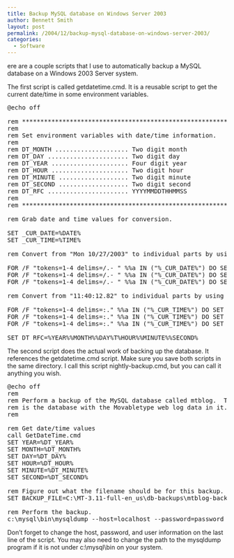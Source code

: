 ```yaml
---
title: Backup MySQL database on Windows Server 2003
author: Bennett Smith
layout: post
permalink: /2004/12/backup-mysql-database-on-windows-server-2003/
categories:
  - Software
---
```

ere are a couple scripts that I use to automatically backup a MySQL database on a Windows 2003 Server system.

The first script is called getdatetime.cmd. It is a reusable script to get the current date/time in some environment variables.

<pre>@echo off

rem *******************************************************************
rem
rem Set environment variables with date/time information.
rem
rem DT_MONTH .................... Two digit month
rem DT_DAY ...................... Two digit day
rem DT_YEAR ..................... Four digit year
rem DT_HOUR ..................... Two digit hour
rem DT_MINUTE ................... Two digit minute
rem DT_SECOND ................... Two digit second
rem DT_RFC ...................... YYYYMMDDTHHMMSS
rem
rem *******************************************************************

rem Grab date and time values for conversion.

SET _CUR_DATE=%DATE%
SET _CUR_TIME=%TIME%

rem Convert from "Mon 10/27/2003" to individual parts by using a DOS FOR loop.

FOR /F "tokens=1-4 delims=/.- " %%a IN ("%_CUR_DATE%") DO SET DT_MONTH=%%b
FOR /F "tokens=1-4 delims=/.- " %%a IN ("%_CUR_DATE%") DO SET DT_DAY=%%c
FOR /F "tokens=1-4 delims=/.- " %%a IN ("%_CUR_DATE%") DO SET DT_YEAR=%%d

rem Convert from "11:40:12.82" to individual parts by using a DOS FOR loop.

FOR /F "tokens=1-4 delims=:." %%a IN ("%_CUR_TIME%") DO SET DT_HOUR=%%a
FOR /F "tokens=1-4 delims=:." %%a IN ("%_CUR_TIME%") DO SET DT_MINUTE=%%b
FOR /F "tokens=1-4 delims=:." %%a IN ("%_CUR_TIME%") DO SET DT_SECOND=%%c

SET DT_RFC=%YEAR%%MONTH%%DAY%T%HOUR%%MINUTE%%SECOND%
</pre>

The second script does the actual work of backing up the database. It references the getdatetime.cmd script. Make sure you save both scripts in the same directory. I call this script nightly-backup.cmd, but you can call it anything you wish.

<pre>@echo off
rem
rem Perform a backup of the MySQL database called mtblog.  This
rem is the database with the Movabletype web log data in it.
rem

rem Get date/time values
call GetDateTime.cmd
SET YEAR=%DT_YEAR%
SET MONTH=%DT_MONTH%
SET DAY=%DT_DAY%
SET HOUR=%DT_HOUR%
SET MINUTE=%DT_MINUTE%
SET SECOND=%DT_SECOND%

rem Figure out what the filename should be for this backup.
SET BACKUP_FILE=C:\MT-3.11-full-en_us\db-backups\mtblog-backup-%YEAR%%MONTH%%DAY%T%HOUR%%MINUTE%%SECOND%.sql

rem Perform the backup.
c:\mysql\bin\mysqldump --host=localhost --password=password --user=root mtblog &gt; %BACKUP_FILE%
</pre>

Don’t forget to change the host, password, and user information on the last line of the script. You may also need to change the path to the mysqldump program if it is not under c:\mysql\bin on your system.


